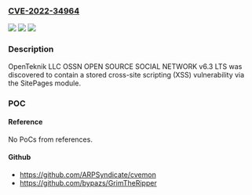 ### [CVE-2022-34964](https://cve.mitre.org/cgi-bin/cvename.cgi?name=CVE-2022-34964)
![](https://img.shields.io/static/v1?label=Product&message=n%2Fa&color=blue)
![](https://img.shields.io/static/v1?label=Version&message=n%2Fa&color=blue)
![](https://img.shields.io/static/v1?label=Vulnerability&message=n%2Fa&color=brighgreen)

### Description

OpenTeknik LLC OSSN OPEN SOURCE SOCIAL NETWORK v6.3 LTS was discovered to contain a stored cross-site scripting (XSS) vulnerability via the SitePages module.

### POC

#### Reference
No PoCs from references.

#### Github
- https://github.com/ARPSyndicate/cvemon
- https://github.com/bypazs/GrimTheRipper

